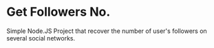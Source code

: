# Get Followers No.

Simple Node.JS Project that recover the number of user's followers on several social networks.
